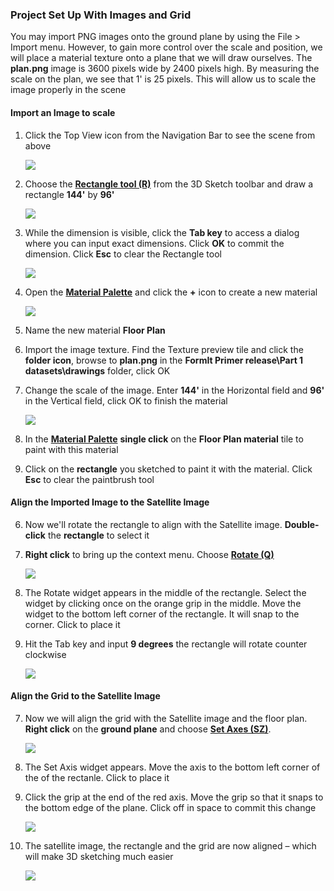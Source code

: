 ### Project Set Up With Images and Grid

You may import PNG images onto the ground plane by using the File &gt; Import menu. However, to gain more control over the scale and position, we will place a material texture onto a plane that we will draw ourselves. The **plan.png** image is 3600 pixels wide by 2400 pixels high. By measuring the scale on the plan, we see that 1' is 25 pixels. This will allow us to scale the image properly in the scene

#### Import an Image to scale

1. Click the Top View icon from the Navigation Bar to see the scene from above

    ![](./images/TopView.png)    

2. Choose the [**Rectangle tool (R)**](../tool-library/rectangle-tool.md) from the 3D Sketch toolbar and draw a rectangle **144'** by **96'**

    ![](./images/rectangleToolbar.png)  

3. While the dimension is visible, click the **Tab key** to access a dialog where you can input exact dimensions. Click **OK** to commit the dimension. Click **Esc** to clear the Rectangle tool

    ![](./images/RectangleCanvas.png)

2. Open the [**Material Palette**](../formit-introduction/tool-bars.md) and click the **+** icon to create a new material

    ![](./images/NewMaterial.png)

3. Name the new material **Floor Plan**

4. Import the image texture. Find the Texture preview tile and click the **folder icon**, browse to **plan.png** in the **FormIt Primer release\Part 1 datasets\drawings** folder, click OK

4. Change the scale of the image. Enter **144'** in the Horizontal field and **96'** in the Vertical field, click OK to finish the material

    ![](./images/8f0f2e11-ecfb-484d-94f6-0930c8ad7b20.png)

5. In the [**Material Palette**](../formit-introduction/tool-bars.md) **single click** on the **Floor Plan material** tile to paint with this material

6. Click on the **rectangle** you sketched to paint it with the material. Click **Esc** to clear the paintbrush tool

#### Align the Imported Image to the Satellite Image

6. Now we'll rotate the rectangle to align with the Satellite image. **Double-click** the **rectangle** to select it 

7. **Right click** to bring up the context menu. Choose [**Rotate (Q)**](../tool-library/placing-and-modifying-objects/rotate.md)

    ![](./images/eab003c6-c95c-4003-9068-0eb43f41a263.png)

8. The Rotate widget appears in the middle of the rectangle. Select the widget by clicking once on the orange grip in the middle. Move the widget to the bottom left corner of the rectangle. It will snap to the corner. Click to place it

9. Hit the Tab key and input **9 degrees** the rectangle will rotate counter clockwise

    ![](./images/eab003c6-c95c-4003-9068-0eb43f41a263_2.png)

#### Align the Grid to the Satellite Image

7. Now we will align the grid with the Satellite image and the floor plan. **Right click** on the **ground plane** and choose [**Set Axes (SZ)**](../tool-library/world-axes.md). 

    ![](./images/SetAxis.png)

8. The Set Axis widget appears. Move the axis to the bottom left corner of the of the rectanle. Click to place it

9. Click the grip at the end of the red axis. Move the grip so that it snaps to the bottom edge of the plane. Click off in space to commit this change

    ![](./images/ed8afd35-af8a-4cf3-b3a7-71def22f9b2e.png)

9. The satellite image, the rectangle and the grid are now aligned – which will make 3D sketching much easier

    ![](./images/SiteFinished.png)

